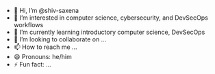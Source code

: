 - 👋 Hi, I’m @shiv-saxena
- 👀 I’m interested in computer science, cybersecurity, and DevSecOps workflows
- 🌱 I’m currently learning introductory computer science, DevSecOps
- 💞️ I’m looking to collaborate on ...
- 📫 How to reach me ...
- 😄 Pronouns: he/him
- ⚡ Fun fact: ...

<!---
shiv-saxena/shiv-saxena is a ✨ special ✨ repository because its `README.md` (this file) appears on your GitHub profile.
You can click the Preview link to take a look at your changes.
--->
